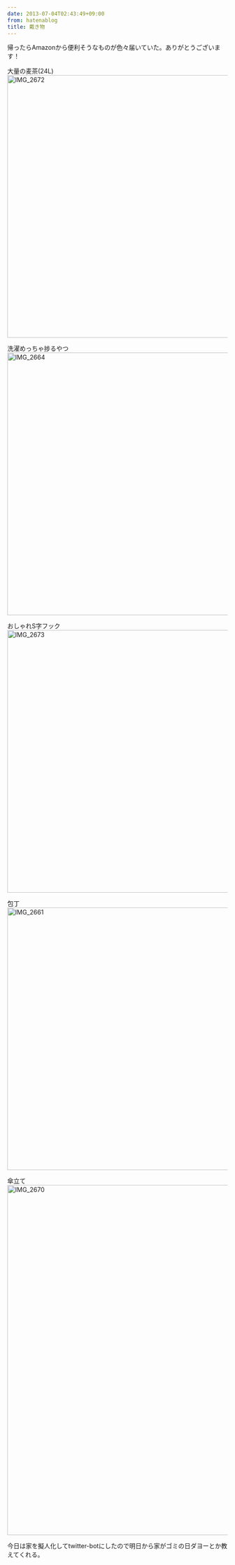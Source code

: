 ```yaml
---
date: 2013-07-04T02:43:49+09:00
from: hatenablog
title: 戴き物
---
```


<p>帰ったらAmazonから便利そうなものが色々届いていた。ありがとうございます！</p>

<p>大量の麦茶(24L)
<img src="http://farm8.staticflickr.com/7445/9202778876_bee518fd0a_c.jpg" width="800" height="600" alt="IMG_2672"></p>

<p>洗濯めっちゃ捗るやつ
<img src="http://farm6.staticflickr.com/5494/9202770086_6b13e53373_c.jpg" width="800" height="600" alt="IMG_2664"></p>

<p>おしゃれS字フック
<img src="http://farm4.staticflickr.com/3710/9200000527_505b2f6c16_c.jpg" width="800" height="600" alt="IMG_2673"></p>

<p>包丁
<img src="http://farm8.staticflickr.com/7342/9202765766_75ab3ab138_c.jpg" width="800" height="600" alt="IMG_2661"></p>

<p>傘立て
<img src="http://farm6.staticflickr.com/5513/9202774192_cc0e958f05_c.jpg" width="800" alt="IMG_2670"></p>

<p>今日は家を擬人化してtwitter-botにしたので明日から家がゴミの日ダヨーとか教えてくれる。</p>

